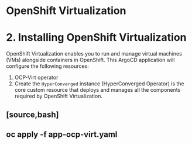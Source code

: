 # OpenShift Virtualization

# 2. Installing OpenShift Virtualization

OpenShift Virtualization enables you to run and manage virtual machines (VMs) alongside containers in OpenShift. This ArgoCD application will configure the following resources:

1. OCP-Virt operator
2. Create the `HyperConverged` instance (HyperConverged Operator) is the core custom resource that deploys and manages all the components required by OpenShift Virtualization. 

[source,bash]
----
oc apply -f app-ocp-virt.yaml
----
